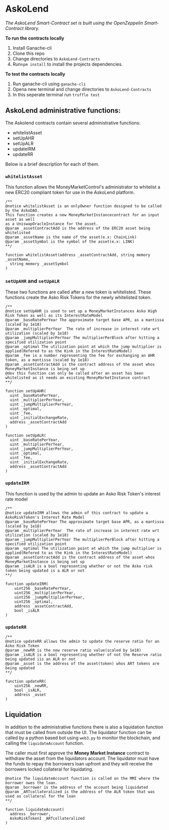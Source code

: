 # AskoLend

_The AskoLend Smart-Contract set is built using the OpenZeppelin Smart-Contract library._

**To run the contracts locally**
1. Install Ganache-cli
2. Clone this repo
3. Change directories to `AskoLend-Contracts`
4. Run`npm install` to install the projects dependencies.



**To test the contracts locally** 
1. Run ganache-cli using `ganache-cli`
2. Opena new terminal and change directories to `AskoLend-Contracts`
3. In this seperate terminal run `truffle test`

## AskoLend administrative functions:
The Askolend contracts contain several administrative functions:

- whitelistAsset
- setUpAHR
- setUpALR
- updateIRM
- updateRR

Below is a brief description for each of them.

### `whitelistAsset`
This function allows the MoneyMarketControl's administrator to whitelist a new ERC20 compliant token for use in the AskoLend platform.

```
/**
@notice whitelistAsset is an onlyOwner function designed to be called by the AskoDAO.
This function creates a new MoneyMarketInstancecontract for an input asset as well
as a UniswapOracleInstance for the asset.
@param _assetContractAdd is the address of the ERC20 asset being whitelisted
@param _assetName is the name of the asset(e.x: ChainLink)
@param _assetSymbol is the symbol of the asset(e.x: LINK)
**/
```
```solidity
function whitelistAsset(address _assetContractAdd, string memory _assetName,
  string memory _assetSymbol
)
```


### `setUpAHR` and `setUpALR`
These two functions are called after a new token is whitelisted. These functions create the Asko Risk Tokens for the newly whitelisted token.

```
/**
@notice setUpAHR is used to set up a MoneyMarketInstances Asko High Risk Token as well as its InterestRateModel
@param _baseRatePerYear The approximate target base APR, as a mantissa (scaled by 1e18)
@param _multiplierPerYear  The rate of increase in interest rate wrt utilization (scaled by 1e18)
@param _jumpMultiplierPerYear The multiplierPerBlock after hitting a specified utilization point
@param _optimal The utilization point at which the jump multiplier is applied(Refered to as the Kink in the InterestRateModel)
@param _fee is a number representing the fee for exchanging an AHR token, as a mantissa (scaled by 1e18)
@param _assetContractAdd is the contract address of the asset whos MoneyMarketInstance is being set up
@dev this function can only be called after an asset has been whitelisted as it needs an existing MoneyMarketInstance contract
**/
```

```solidity
function setUpAHR(
  uint _baseRatePerYear,
  uint _multiplierPerYear,
  uint _jumpMultiplierPerYear,
  uint _optimal,
  uint _fee,
  uint _initialExchangeRate,
  address _assetContractAdd
)

function setUpALR(
  uint _baseRatePerYear,
  uint _multiplierPerYear,
  uint _jumpMultiplierPerYear,
  uint _optimal,
  uint _fee,
  uint _initialExchangeRate,
  address _assetContractAdd
)
  ```

### `updateIRM`
This function is used by the admin to update an Asko Risk Token's interest rate model

```
/**
@notice updateIRM allows the admin of this contract to update a AskoRiskToken's Interest Rate Model
@param _baseRatePerYear The approximate target base APR, as a mantissa (scaled by 1e18)
@param _multiplierPerYear  The rate of increase in interest rate wrt utilization (scaled by 1e18)
@param _jumpMultiplierPerYear The multiplierPerBlock after hitting a specified utilization point
@param _optimal The utilization point at which the jump multiplier is applied(Refered to as the Kink in the InterestRateModel)
@param _assetContractAdd is the contract address of the asset whos MoneyMarketInstance is being set up
@param _isALR is a bool representing whether or not the Asko risk token being updated is a ALR or not
**/
```

```solidity
function updateIRM(
    uint256 _baseRatePerYear,
    uint256 _multiplierPerYear,
    uint256 _jumpMultiplierPerYear,
    uint256 _optimal,
    address _assetContractAdd,
    bool _isALR
)
```

### `updateRR`

```
/**
@notice updateRR allows the admin to update the reserve ratio for an Asko Risk Token
@param _newRR is the new reserve ratio value(scaled by 1e18)
@param _isALR is a bool representing whether of not the Reserve ratio being updated iis an ALR or not
@param _asset is the address of the asset(token) whos ART tokens are being updated
**/
```

```solidity
function updateRR(
    uint256 _newRR,
    bool _isALR,
    address _asset
)
```

## Liquidation
In addition to the administrative functions there is also a liquidation function that must be called from outside the UI. The liquidator function can be called by a python based bot using `web3.py` to monitor the blockchain, and  calling the `liquidateAccount` function. 

The caller must first approve the **Money Market Instance** contract to withdraw the asset from the liquidators account. The liquidator must have the funds to repay the borrowers loan upfront and they will receive the borrowers locked collateral for liquidating.

```/**
@notice The liquidateAccount function is called on the MMI where the borrower owes the loan.
@param _borrower is the address of the account being liquidated
@param _ARTcollateralized is the address of the ALR token that was used as collateral for the loan
**/
```

```solidity
function liquidateAccount(
  address _borrower,
  AskoRiskTokenI _ARTcollateralized
)
```
